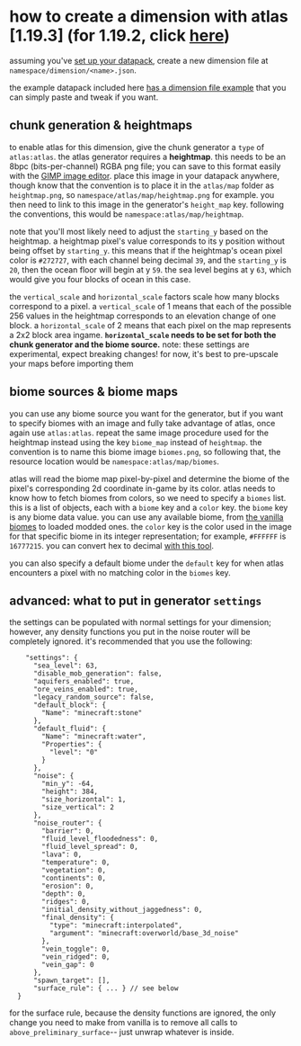 # how to create a dimension with atlas [1.19.3] (for 1.19.2, click [here](https://github.com/itsmiir/atlas/tree/1.19.2/example/README.md))

assuming you've [set up your datapack](https://minecraft.fandom.com/wiki/Data_pack), create a new dimension file at `namespace/dimension/<name>.json`.

the example datapack included here [has a dimension file example](./avila/data/avila/dimension/avila.json) that you can simply paste and tweak if you want.

## chunk generation & heightmaps

to enable atlas for this dimension, give the chunk generator a `type` of `atlas:atlas`. the atlas generator requires a **heightmap**. this needs to be an 8bpc (bits-per-channel) RGBA png file; you can save to this format easily with the [GIMP image editor](https://www.gimp.org/). place this image in your datapack anywhere, though know that the convention is to place it in the `atlas/map` folder as `heightmap.png`, so `namespace/atlas/map/heightmap.png` for example. you then need to link to this image in the generator's `height_map` key. following the conventions, this would be `namespace:atlas/map/heightmap`.

note that you'll most likely need to adjust the `starting_y` based on the heightmap. a heightmap pixel's value corresponds to its y position without being offset by `starting_y`. this means that if the heightmap's ocean pixel color is `#272727`, with each channel being decimal `39`, and the `starting_y` is `20`, then the ocean floor will begin at y `59`. the sea level begins at y `63`, which would give you four blocks of ocean in this case.


the `vertical_scale` and `horizontal_scale` factors scale how many blocks correspond to a pixel. a `vertical_scale` of 1 means that each of the possible 256 values in the heightmap corresponds to an elevation change of one block. a `horizontal_scale` of 2 means that each pixel on the map represents a 2x2 block area ingame. **`horizontal_scale` needs to be set for both the chunk generator and the biome source.** note: these settings are experimental, expect breaking changes! for now, it's best to pre-upscale your maps before importing them

## biome sources & biome maps

you can use any biome source you want for the generator, but if you want to specify biomes with an image and fully take advantage of atlas, once again use `atlas:atlas`. repeat the same image procedure used for the heightmap instead using the key `biome_map` instead of `heightmap`. the convention is to name this biome image `biomes.png`, so following that, the resource location would be `namespace:atlas/map/biomes`.

atlas will read the biome map pixel-by-pixel and determine the biome of the pixel's corresponding 2d coordinate in-game by its color. atlas needs to know how to fetch biomes from colors, so we need to specify a `biomes` list. this is a list of objects, each with a `biome` key and a `color` key. the `biome` key is any biome data value. you can use any available biome, from [the vanilla biomes](https://minecraft.fandom.com/wiki/Biome) to loaded modded ones. the `color` key is the color used in the image for that specific biome in its integer representation; for example, `#FFFFFF` is `16777215`. you can convert hex to decimal [with this tool](https://www.rapidtables.com/convert/number/hex-to-decimal.html).

you can also specify a default biome under the `default` key for when atlas encounters a pixel with no matching color in the `biomes` key. 

## advanced: what to put in generator `settings`

the settings can be populated with normal settings for your dimension; however, any density functions you put in the noise router will be completely ignored. it's recommended that you use the following:

```json5
    "settings": {
      "sea_level": 63,
      "disable_mob_generation": false,
      "aquifers_enabled": true,
      "ore_veins_enabled": true,
      "legacy_random_source": false,
      "default_block": {
        "Name": "minecraft:stone"
      },
      "default_fluid": {
        "Name": "minecraft:water",
        "Properties": {
          "level": "0"
        }
      },
      "noise": {
        "min_y": -64,
        "height": 384,
        "size_horizontal": 1,
        "size_vertical": 2
      },
      "noise_router": {
        "barrier": 0,
        "fluid_level_floodedness": 0,
        "fluid_level_spread": 0,
        "lava": 0,
        "temperature": 0,
        "vegetation": 0,
        "continents": 0,
        "erosion": 0,
        "depth": 0,
        "ridges": 0,
        "initial_density_without_jaggedness": 0,
        "final_density": {
          "type": "minecraft:interpolated",
          "argument": "minecraft:overworld/base_3d_noise"
        },
        "vein_toggle": 0,
        "vein_ridged": 0,
        "vein_gap": 0
      },
      "spawn_target": [],
      "surface_rule": { ... } // see below
  }
```

for the surface rule, because the density functions are ignored, the only change you need to make from vanilla is to remove all calls to `above_preliminary_surface`-- just unwrap whatever is inside.

